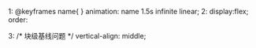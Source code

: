 1:
 @keyframes name{
}
 animation: name 1.5s infinite linear;
2:
display:flex; order:<Number>

3: /*  块级基线问题  */
vertical-align: middle;
